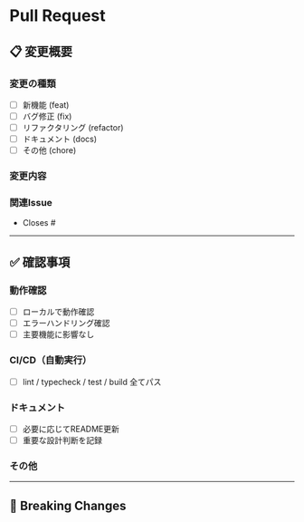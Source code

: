 # Pull Request

## 📋 変更概要

### 変更の種類
- [ ] 新機能 (feat)
- [ ] バグ修正 (fix)
- [ ] リファクタリング (refactor)
- [ ] ドキュメント (docs)
- [ ] その他 (chore)

### 変更内容
<!-- 何を変更したか簡潔に説明 -->

### 関連Issue
<!-- あれば記載 -->
- Closes #

---

## ✅ 確認事項

### 動作確認
- [ ] ローカルで動作確認
- [ ] エラーハンドリング確認
- [ ] 主要機能に影響なし

### CI/CD（自動実行）
- [ ] lint / typecheck / test / build 全てパス

### ドキュメント
- [ ] 必要に応じてREADME更新
- [ ] 重要な設計判断を記録

### その他
<!-- 特記事項・スクリーンショット等 -->

---

## 🚨 Breaking Changes
<!-- 破壊的変更があれば記載 -->
